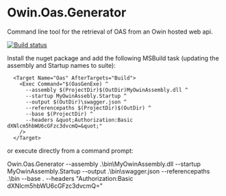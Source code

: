 # Owin.Oas.Generator
Command line tool for the retrieval of OAS from an Owin hosted web api.

[![Build status](https://ci.appveyor.com/api/projects/status/ky01lw6kupic85hh?svg=true)](https://ci.appveyor.com/project/waxtell/owin-oas-generator)

Install the nuget package and add the following MSBuild task (updating the assembly and Startup names to suite):
```
  <Target Name="Oas" AfterTargets="Build">
    <Exec Command="$(OasGenExe) ^
      --assembly $(ProjectDir)$(OutDir)MyOwinAssembly.dll ^
      --startup MyOwinAssebly.Startup ^
      --output $(OutDir)\swagger.json ^
      --referencepaths $(ProjectDir)$(OutDir) ^
      --base $(ProjectDir) ^
      --headers &quot;Authorization:Basic dXNlcm5hbWU6cGFzc3dvcmQ=&quot;" 
    />
  </Target>
```
or execute directly from a command prompt:

Owin.Oas.Generator --assembly .\bin\MyOwinAssembly.dll --startup MyOwinAssembly.Startup --output .\bin\swagger.json --referencepaths .\bin --base . --headers "Authorization:Basic dXNlcm5hbWU6cGFzc3dvcmQ=" 
